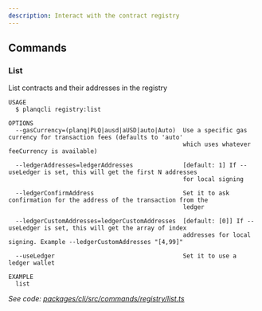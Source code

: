 ```yaml
---
description: Interact with the contract registry
---
```


## Commands

### List

List contracts and their addresses in the registry

```
USAGE
  $ planqcli registry:list

OPTIONS
  --gasCurrency=(planq|PLQ|ausd|aUSD|auto|Auto)  Use a specific gas currency for transaction fees (defaults to 'auto'
                                                 which uses whatever feeCurrency is available)

  --ledgerAddresses=ledgerAddresses              [default: 1] If --useLedger is set, this will get the first N addresses
                                                 for local signing

  --ledgerConfirmAddress                         Set it to ask confirmation for the address of the transaction from the
                                                 ledger

  --ledgerCustomAddresses=ledgerCustomAddresses  [default: [0]] If --useLedger is set, this will get the array of index
                                                 addresses for local signing. Example --ledgerCustomAddresses "[4,99]"

  --useLedger                                    Set it to use a ledger wallet

EXAMPLE
  list
```

_See code: [packages/cli/src/commands/registry/list.ts](https://github.com/planq-network/planq-sdk/tree/master/packages/cli/src/commands/registry/list.ts)_
